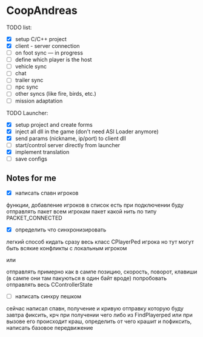 # CoopAndreas
TODO list:
- [X] setup C/C++ project
- [X] client - server connection
- [ ] on foot sync   —   in progress
- [ ] define which player is the host
- [ ] vehicle sync
- [ ] chat
- [ ] trailer sync
- [ ] npc sync
- [ ] other syncs (like fire, birds, etc.)
- [ ] mission adaptation

TODO Launcher:
- [X] setup project and create forms
- [X] inject all dll in the game (don't need ASI Loader anymore)
- [X] send params (nickname, ip/port) to client dll
- [ ] start/control server directly from launcher
- [X] implement translation
- [ ] save configs

## Notes for me

- [X] написать спавн игроков

функции, добавление игроков в список есть
при подключении буду отправлять пакет всем 
игрокам пакет какой нить по типу PACKET_CONNECTED

- [X] определить что синхронизировать

легкий способ кидать сразу весь класс CPlayerPed игрока 
но тут могут быть всякие конфликты с локальным игроком

или

отправлять примерно как в сампе
позицию, скорость, поворот, клавиши (в сампе они там пакуються в один байт вроде)
попробовать отправлять весь CControllerState

- [ ] написать синхру пешком

сейчас написал спавн, получение и кривую отправку которую буду завтра фиксить, крч при получении чего либо из FindPlayerped или при вызове его происходит краш, определить от чего крашит и пофиксить, написать базовое передвижение

